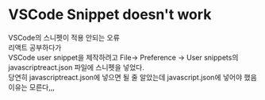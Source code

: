 # VSCode Snippet doesn't work
VSCode의 스니펫이 적용 안되는 오류   
리액트 공부하다가  
VSCode user snippet을 제작하려고
File-> Preference -> User snippets의 javascriptreact.json 파일에
스니펫을 넣었다.  
당연히 javascriptreact.json에 넣으면 될 줄 알았는데
javascript.json에 넣어야 했음  
이유는 모른다,,,
